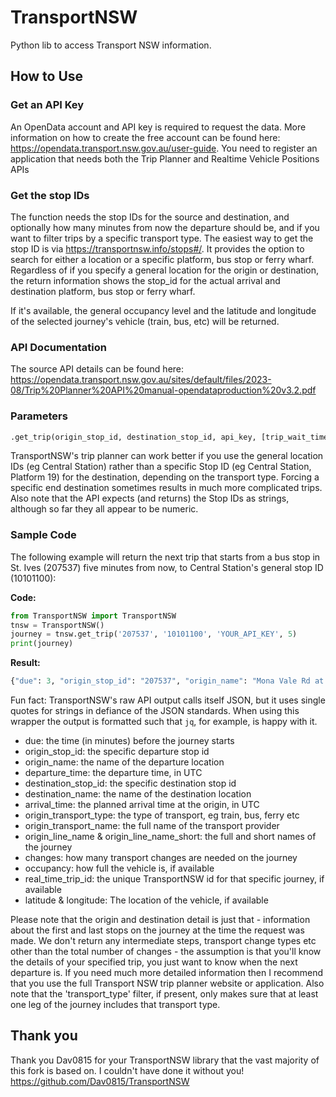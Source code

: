 # TransportNSW
Python lib to access Transport NSW information.

## How to Use

### Get an API Key
An OpenData account and API key is required to request the data. More information on how to create the free account can be found here:
https://opendata.transport.nsw.gov.au/user-guide.  You need to register an application that needs both the Trip Planner and Realtime Vehicle Positions APIs

### Get the stop IDs
The function needs the stop IDs for the source and destination, and optionally how many minutes from now the departure should be, and if you want to filter trips by a specific transport type.  The easiest way to get the stop ID is via https://transportnsw.info/stops#/. It provides the option to search for either a location or a specific platform, bus stop or ferry wharf.  Regardless of if you specify a general location for the origin or destination, the return information shows the stop_id for the actual arrival and destination platform, bus stop or ferry wharf.

If it's available, the general occupancy level and the latitude and longitude of the selected journey's vehicle (train, bus, etc) will be returned.

### API Documentation
The source API details can be found here: https://opendata.transport.nsw.gov.au/sites/default/files/2023-08/Trip%20Planner%20API%20manual-opendataproduction%20v3.2.pdf

### Parameters
```python
.get_trip(origin_stop_id, destination_stop_id, api_key, [trip_wait_time = 0], [transport_type = 0])
```

TransportNSW's trip planner can work better if you use the general location IDs (eg Central Station) rather than a specific Stop ID (eg Central Station, Platform 19) for the destination, depending on the transport type.  Forcing a specific end destination sometimes results in much more complicated trips.  Also note that the API expects (and returns) the Stop IDs as strings, although so far they all appear to be numeric.

### Sample Code

The following example will return the next trip that starts from a bus stop in St. Ives (207537) five minutes from now, to Central Station's general stop ID (10101100):

**Code:**
```python
from TransportNSW import TransportNSW
tnsw = TransportNSW()
journey = tnsw.get_trip('207537', '10101100', 'YOUR_API_KEY', 5)
print(journey)
```
**Result:**
```python
{"due": 3, "origin_stop_id": "207537", "origin_name": "Mona Vale Rd at Shinfield Ave, St Ives", "departure_time": "2024-05-20T21:59:48Z", "destination_stop_id": "2000338", "destination_name": "Central Station, Platform 18, Sydney", "arrival_time": "2024-05-20T22:47:36Z", "origin_transport_type": "Bus", "origin_transport_name": "Sydney Buses Network", "origin_line_name": "195", "origin_line_name_short": "195", "changes": 1, "occupancy": "MANY_SEATS", "real_time_trip_id": "2096551", "latitude": -33.72665786743164, "longitude": 151.16305541992188}
```
Fun fact:  TransportNSW's raw API output calls itself JSON, but it uses single quotes for strings in defiance of the JSON standards.  When using this wrapper the output is formatted such that `jq`, for example, is happy with it.

* due: the time (in minutes) before the journey starts
* origin_stop_id: the specific departure stop id
* origin_name: the name of the departure location
* departure_time: the departure time, in UTC
* destination_stop_id: the specific destination stop id
* destination_name: the name of the destination location
* arrival_time: the planned arrival time at the origin, in UTC
* origin_transport_type: the type of transport, eg train, bus, ferry etc
* origin_transport_name: the full name of the transport provider
* origin_line_name & origin_line_name_short: the full and short names of the journey
* changes: how many transport changes are needed on the journey
* occupancy: how full the vehicle is, if available
* real_time_trip_id: the unique TransportNSW id for that specific journey, if available
* latitude & longitude: The location of the vehicle, if available

Please note that the origin and destination detail is just that - information about the first and last stops on the journey at the time the request was made.  We don't return any intermediate steps, transport change types etc other than the total number of changes - the assumption is that you'll know the details of your specified trip, you just want to know when the next departure is.  If you need much more detailed information then I recommend that you use the full Transport NSW trip planner website or application.
Also note that the 'transport_type' filter, if present,  only makes sure that at least one leg of the journey includes that transport type.

## Thank you
Thank you Dav0815 for your TransportNSW library that the vast majority of this fork is based on.  I couldn't have done it without you!
https://github.com/Dav0815/TransportNSW
